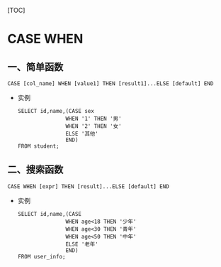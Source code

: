 [TOC]

# CASE WHEN

## 一、简单函数

```mysql
CASE [col_name] WHEN [value1] THEN [result1]...ELSE [default] END
```

* 实例

  ```mysql
  SELECT id,name,(CASE sex
                 WHEN '1' THEN '男'
                 WHEN '2' THEN '女'
                 ELSE '其他'
                 END)
  FROM student;
  ```

## 二、搜索函数

```mysql
CASE WHEN [expr] THEN [result]...ELSE [default] END
```

* 实例

  ```mysql
  SELECT id,name,(CASE 
                 WHEN age<18 THEN '少年'
                 WHEN age<30 THEN '青年'
                 WHEN age<50 THEN '中年'
                 ELSE '老年'
                 END)
  FROM user_info;
  ```

  